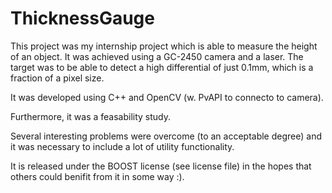 # ThicknessGauge

This project was my internship project which is able to measure the height of an object.
It was achieved using a GC-2450 camera and a laser.
The target was to be able to detect a high differential of just 0.1mm, which is a fraction of a pixel size.

It was developed using C++ and OpenCV (w. PvAPI to connecto to camera).

Furthermore, it was a feasability study.

Several interesting problems were overcome (to an acceptable degree) and it was necessary to include a lot of utility functionality.

It is released under the BOOST license (see license file) in the hopes that others could benifit from it in some way :).
